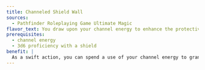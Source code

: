 ```yaml
---
title: Channeled Shield Wall
sources:
  - Pathfinder Roleplaying Game Ultimate Magic
flavor_text: You draw upon your channel energy to enhance the protective ability of your shield and those of allies while they are adjacent to you.
prerequisites:
  - channel energy
  - 3d6 proficiency with a shield
benefit: |
  As a swift action, you can spend a use of your channel energy to grant yourself a +2 deflection bonus while using a shield. This bonus lasts 1 minute per cleric level or effective cleric level. While you benefit from this bonus, allies with shields also gain a +2 deflection bonus while they are adjacent to you.
---
```


